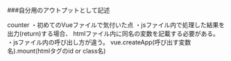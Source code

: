 ###自分用のアウトプットとして記述

counter
・初めてのVueファイルで気付いた点
・jsファイル内で処理した結果を出力(return)する場合、
  htmlファイル内に同名の変数を記載する必要がある。
・jsファイル内の呼び出し方が違う。
  vue.createApp(呼び出す変数名).mount(htmlタグのid or class名)